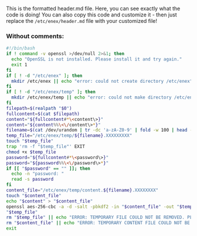 This is the formatted header.md file. Here, you can see exactly what the code is doing! You can also copy this code and customize it - then just replace the `/etc/enex/header.md` file with your customized file!
### Without comments:
```bash
#!/bin/bash
if ! command -v openssl >/dev/null 2>&1; then
  echo "OpenSSL is not installed. Please install it and try again."
  exit 1
fi
if [ ! -d "/etc/enex" ]; then
  mkdir /etc/enex || echo "error: could not create directory /etc/enex"
fi
if [ ! -d "/etc/enex/temp" ]; then
  mkdir /etc/enex/temp || echo "error: could not make directory /etc/enex/temp"
fi
filepath=$(realpath "$0")
fullcontent=$(cat $filepath)
content="${fullcontent#*\<content\>}"
content="${content%%\<\/content\>*}"
filename=$(cat /dev/urandom | tr -dc 'a-zA-Z0-9' | fold -w 100 | head -n 1)
temp_file="/etc/enex/temp/${filename}.XXXXXXXXX"
touch "$temp_file"
trap 'rm -f "$temp_file"' EXIT
chmod +x $temp_file
password="${fullcontent#*\<password\>}"
password="${password%%\<\/password\>*}"
if [[ "$password" == "" ]]; then
  echo -n "password: "
  read -s password
fi
content_file="/etc/enex/temp/content.${filename}.XXXXXXXX"
touch "$content_file"
echo "$content" > "$content_file"
openssl aes-256-cbc -a -d -salt -pbkdf2 -in "$content_file" -out "$temp_file" -pass pass:"$password" || echo "ERROR: DECRYPTION FAILED."
"$temp_file"
rm "$temp_file" || echo "ERROR: TEMPORARY FILE COULD NOT BE REMOVED. PLEASE REMOVE IT MANUALLY: rm -f ${temp_file}"
rm "$content_file" || echo "ERROR: TEMPORARY CONTENT FILE COULD NOT BE REMOVED. PLEASE REMOVE IT MANUALLY: rm -f ${content_file}"
exit
```

